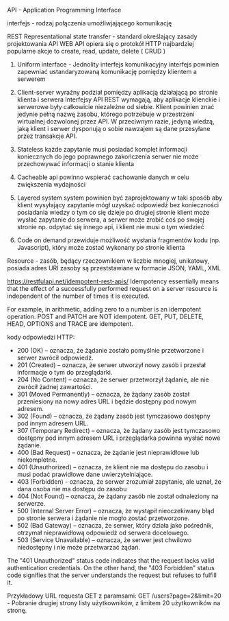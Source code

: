 API - Application Programming Interface

interfejs - rodzaj połączenia umożliwjającego komunikację

REST Representational state transfer - standard określający zasady projektowania API
WEB API opiera się o protokół HTTP
najbardziej popularne akcje to create, read, update, delete ( CRUD )

1. Uniform interface - Jednolity interfejs komunikacyjny
interfejs powinien zapewniać ustandaryzowaną komunikację pomiędzy klientem a serwerem

2. Client-server
wyraźny podział pomiędzy aplikacją działającą po stronie klienta i serwera
Interfejsy API REST wymagają, aby aplikacje klienckie i serwerowe były całkowicie niezależne od siebie.
Klient powinien znać jedynie pełną nazwę zasobu, którego potrzebuje w przestrzeni wirtualnej dozwolonej przez API.
W przeciwnym razie, jedyną wiedzą, jaką klient i serwer dysponują o sobie nawzajem są dane przesyłane przez transakcje API.

3. Stateless
każde zapytanie musi posiadać komplet informacji koniecznych do jego poprawnego zakończenia
serwer nie może przechowywać informacji o stanie klienta

4. Cacheable
api powinno wspierać cachowanie danych w celu zwiększenia wydajności

5. Layered system
system powinien być zaprojektowany w taki sposób aby klient wysyłający zapytanie mógł uzyskać odpowiedź bez konieczności posiadania wiedzy o tym co się dzieje po drugiej stronie
klient może wysłać zapytanie do serwera, a serwer może zrobić coś po swojej stronie np. odpytać się innego api, i klient nie musi o tym wiedzieć

6. Code on demand
przewiduje możliwość wysłania fragmentów kodu (np. Javascript), który może zostać wykonany po stronie klienta


Resource - zasób, będący rzeczownikiem w liczbie mnogiej, unikatowy, posiada adres URI
zasoby są przeststawiane w formacie JSON, YAML, XML


https://restfulapi.net/idempotent-rest-apis/
Idempotency essentially means that the effect of a successfully performed request on a server resource is independent of the number of times it is executed.

For example, in arithmetic, adding zero to a number is an idempotent operation.
POST and PATCH are NOT idempotent.
GET, PUT, DELETE, HEAD, OPTIONS and TRACE are idempotent.


kody odpowiedzi HTTP:
* 200 (OK) – oznacza, że żądanie zostało pomyślnie przetworzone i serwer zwrócił odpowiedź.
* 201 (Created) – oznacza, że serwer utworzył nowy zasób i przesłał informacje o tym do przeglądarki.
* 204 (No Content) – oznacza, że serwer przetworzył żądanie, ale nie zwrócił żadnej zawartości.
* 301 (Moved Permanently) – oznacza, że żądany zasób został przeniesiony na nowy adres URL i będzie dostępny pod nowym adresem.
* 302 (Found) – oznacza, że żądany zasób jest tymczasowo dostępny pod innym adresem URL.
* 307 (Temporary Redirect) – oznacza, że żądany zasób jest tymczasowo dostępny pod innym adresem URL i przeglądarka powinna wysłać nowe żądanie.
* 400 (Bad Request) – oznacza, że żądanie jest nieprawidłowe lub niekompletne.
* 401 (Unauthorized) – oznacza, że klient nie ma dostępu do zasobu i musi podać prawidłowe dane uwierzytelniające.
* 403 (Forbidden) - oznacza, że serwer zrozumiał zapytanie, ale uznał, że dana osoba nie ma dostępu do zasobu
* 404 (Not Found) – oznacza, że żądany zasób nie został odnaleziony na serwerze.
* 500 (Internal Server Error) – oznacza, że wystąpił nieoczekiwany błąd po stronie serwera i żądanie nie mogło zostać przetworzone.
* 502 (Bad Gateway) – oznacza, że serwer, który działa jako pośrednik, otrzymał nieprawidłową odpowiedź od serwera docelowego.
* 503 (Service Unavailable) – oznacza, że serwer jest chwilowo niedostępny i nie może przetwarzać żądań.

The "401 Unauthorized" status code indicates that the request lacks valid authentication credentials. 
On the other hand, the "403 Forbidden" status code signifies that the server understands the request but refuses to fulfill it.

Przykładowy URL requesta GET z paramsami:
GET /users?page=2&limit=20 - Pobranie drugiej strony listy użytkowników, z limitem 20 użytkowników na stronę.